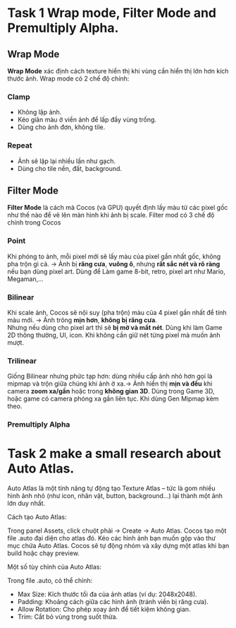 # Task 1 Wrap mode, Filter Mode and Premultiply Alpha.
## Wrap Mode
**Wrap Mode** xác định cách texture hiển thị khi vùng cần hiển thị lớn hơn kích thước ảnh.
Wrap mode có 2 chế độ chính:
### Clamp
- Không lặp ảnh.
- Kéo giãn màu ở viền ảnh để lấp đầy vùng trống.
- Dùng cho ảnh đơn, không tile.
### Repeat
- Ảnh sẽ lặp lại nhiều lần như gạch.
- Dùng cho tile nền, đất, background.

## Filter Mode 
**Filter Mode** là cách mà Cocos (và GPU) quyết định lấy màu từ các pixel gốc như thế nào để vẽ lên màn hình khi ảnh bị scale.
Filter mod có 3 chế độ chính trong Cocos

### Point
Khi phóng to ảnh, mỗi pixel mới sẽ lấy màu của pixel gần nhất gốc, không pha trộn gì cả.
-> Ảnh bị **răng cưa**, **vuông ô**, nhưng **rất sắc nét và rõ ràng** nếu bạn dùng pixel art.
Dùng để Làm game 8-bit, retro, pixel art như Mario, Megaman,...
### Bilinear
Khi scale ảnh, Cocos sẽ nội suy (pha trộn) màu của 4 pixel gần nhất để tính màu mới. ->
Ảnh trông **mịn hơn**, **không bị răng cưa**.  
Nhưng nếu dùng cho pixel art thì sẽ **bị mờ và mất nét**.
Dùng khi làm Game 2D thông thường, UI, icon. Khi không cần giữ nét từng pixel mà muốn ảnh mượt.
### Trilinear
Giống Bilinear nhưng phức tạp hơn: dùng nhiều cấp ảnh nhỏ hơn gọi là mipmap và trộn giữa chúng khi ảnh ở xa.-> Ảnh hiển thị **mịn và đều** khi camera **zoom xa/gần** hoặc trong **không gian 3D**. Dùng trong Game 3D, hoặc game có camera phóng xa gần liên tục. Khi dùng Gen Mipmap kèm theo.
### Premultiply Alpha
# Task 2 make a small research about Auto Atlas.
Auto Atlas là một tính năng tự động tạo Texture Atlas – tức là gom nhiều hình ảnh nhỏ (như icon, nhân vật, button, background...) lại thành một ảnh lớn duy nhất.

Cách tạo Auto Atlas: 

Trong panel Assets, click chuột phải → Create → Auto Atlas.
Cocos tạo một file .auto đại diện cho atlas đó. Kéo các hình ảnh bạn muốn gộp vào thư mục chứa Auto Atlas. Cocos sẽ tự động nhóm và xây dựng một atlas khi bạn build hoặc chạy preview.

Một số tùy chỉnh của Auto Atlas:

Trong file .auto, có thể chỉnh:
- Max Size: Kích thước tối đa của ảnh atlas (ví dụ: 2048x2048).
- Padding: Khoảng cách giữa các hình ảnh (tránh viền bị răng cưa).
- Allow Rotation: Cho phép xoay ảnh để tiết kiệm không gian.
- Trim: Cắt bỏ vùng trong suốt thừa.



